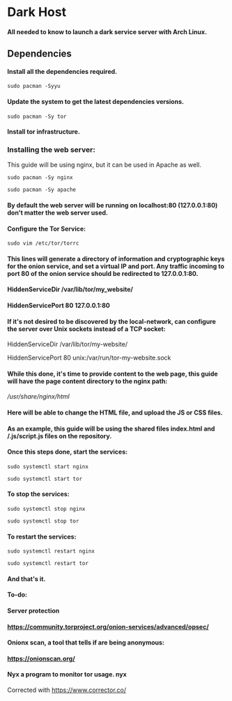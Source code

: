 # Dark Host
#### All needed to know to launch a dark service server with Arch Linux.

## Dependencies
#### Install all the dependencies required.

```
sudo pacman -Syyu
```
#### Update the system to get the latest dependencies versions.

```
sudo pacman -Sy tor
```
#### Install tor infrastructure.

### Installing the web server:

This guide will be using nginx, but it can be used in Apache as well.

```
sudo pacman -Sy nginx
```

```
sudo pacman -Sy apache
```

#### By default the web server will be running on localhost:80 (127.0.0.1:80) don't matter the web server used.

#### Configure the Tor Service:

```
sudo vim /etc/tor/torrc
```

#### This lines will generate a directory of information and cryptographic keys for the onion service, and set a virtual IP and port. Any traffic incoming to port 80 of the onion service should be redirected to 127.0.0.1:80.

#### HiddenServiceDir /var/lib/tor/my_website/

#### HiddenServicePort 80 127.0.0.1:80

#### If it's not desired to be discovered by the local-network, can configure the server over Unix sockets instead of a TCP socket:

HiddenServiceDir /var/lib/tor/my-website/

HiddenServicePort 80 unix:/var/run/tor-my-website.sock

#### While this done, it's time to provide content to the web page, this guide will have the page content directory to the nginx path:

*/usr/share/nginx/html*

#### Here will be able to change the HTML file, and upload the JS or CSS files.

#### As an example, this guide will be using the shared files index.html and /.js/script.js files on the repository.

#### Once this steps done, start the services:

```
sudo systemctl start nginx
```

```
sudo systemctl start tor
```

#### To stop the services:

```
sudo systemctl stop nginx
```

```
sudo systemctl stop tor
```

#### To restart the services:

```
sudo systemctl restart nginx
```

```
sudo systemctl restart tor
```

#### And that's it.

#### To-do:

#### Server protection

#### https://community.torproject.org/onion-services/advanced/opsec/

#### Onionx scan, a tool that tells if are being anonymous:

#### https://onionscan.org/

#### Nyx a program to monitor tor usage. nyx



Corrected with https://www.corrector.co/

